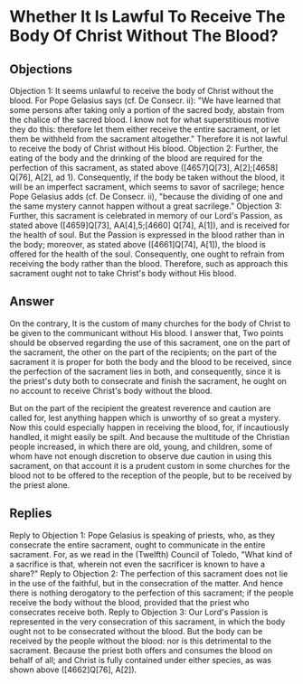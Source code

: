 # Whether It Is Lawful To Receive The Body Of Christ Without The Blood?
## Objections
Objection 1: It seems unlawful to receive the body of Christ without the blood. For Pope Gelasius says (cf. De Consecr. ii): "We have learned that some persons after taking only a portion of the sacred body, abstain from the chalice of the sacred blood. I know not for what superstitious motive they do this: therefore let them either receive the entire sacrament, or let them be withheld from the sacrament altogether." Therefore it is not lawful to receive the body of Christ without His blood.
Objection 2: Further, the eating of the body and the drinking of the blood are required for the perfection of this sacrament, as stated above ([4657]Q[73], A[2];[4658] Q[76], A[2], ad 1). Consequently, if the body be taken without the blood, it will be an imperfect sacrament, which seems to savor of sacrilege; hence Pope Gelasius adds (cf. De Consecr. ii), "because the dividing of one and the same mystery cannot happen without a great sacrilege."
Objection 3: Further, this sacrament is celebrated in memory of our Lord's Passion, as stated above ([4659]Q[73], AA[4],5;[4660] Q[74], A[1]), and is received for the health of soul. But the Passion is expressed in the blood rather than in the body; moreover, as stated above ([4661]Q[74], A[1]), the blood is offered for the health of the soul. Consequently, one ought to refrain from receiving the body rather than the blood. Therefore, such as approach this sacrament ought not to take Christ's body without His blood.
## Answer
On the contrary, It is the custom of many churches for the body of Christ to be given to the communicant without His blood.
I answer that, Two points should be observed regarding the use of this sacrament, one on the part of the sacrament, the other on the part of the recipients; on the part of the sacrament it is proper for both the body and the blood to be received, since the perfection of the sacrament lies in both, and consequently, since it is the priest's duty both to consecrate and finish the sacrament, he ought on no account to receive Christ's body without the blood.

But on the part of the recipient the greatest reverence and caution are called for, lest anything happen which is unworthy of so great a mystery. Now this could especially happen in receiving the blood, for, if incautiously handled, it might easily be spilt. And because the multitude of the Christian people increased, in which there are old, young, and children, some of whom have not enough discretion to observe due caution in using this sacrament, on that account it is a prudent custom in some churches for the blood not to be offered to the reception of the people, but to be received by the priest alone.
## Replies
Reply to Objection 1: Pope Gelasius is speaking of priests, who, as they consecrate the entire sacrament, ought to communicate in the entire sacrament. For, as we read in the (Twelfth) Council of Toledo, "What kind of a sacrifice is that, wherein not even the sacrificer is known to have a share?"
Reply to Objection 2: The perfection of this sacrament does not lie in the use of the faithful, but in the consecration of the matter. And hence there is nothing derogatory to the perfection of this sacrament; if the people receive the body without the blood, provided that the priest who consecrates receive both.
Reply to Objection 3: Our Lord's Passion is represented in the very consecration of this sacrament, in which the body ought not to be consecrated without the blood. But the body can be received by the people without the blood: nor is this detrimental to the sacrament. Because the priest both offers and consumes the blood on behalf of all; and Christ is fully contained under either species, as was shown above ([4662]Q[76], A[2]).